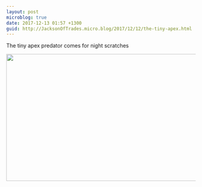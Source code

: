 ```yaml
---
layout: post
microblog: true
date: 2017-12-13 01:57 +1300
guid: http://JacksonOfTrades.micro.blog/2017/12/12/the-tiny-apex.html
---
```

The tiny apex predator comes for night scratches

<img src="http://JacksonOfTrades.micro.blog/uploads/2018/d0bd22b2c0.jpg" width="600" height="338" />
